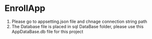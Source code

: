 # EnrollApp

1) Please go to appsetting.json file and chnage connection string path
2) The Database file is placed in sql DataBase folder, please use this AppDataBase.db file for this project
